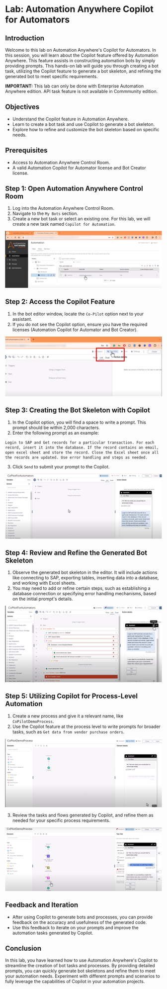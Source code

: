 
# Lab: Automation Anywhere Copilot for Automators

## Introduction

Welcome to this lab on Automation Anywhere's Copilot for Automators. In this session, you will learn about the Copilot feature offered by Automation Anywhere. This feature assists in constructing automation bots by simply providing prompts. This hands-on lab will guide you through creating a bot task, utilizing the Copilot feature to generate a bot skeleton, and refining the generated bot to meet specific requirements.

**IMPORTANT:** This lab can only be done with Enterprise Automation Anywhere edition. API task feature is not available in Commmunity edition.

## Objectives

- Understand the Copilot feature in Automation Anywhere.
- Learn to create a bot task and use Copilot to generate a bot skeleton.
- Explore how to refine and customize the bot skeleton based on specific needs.

## Prerequisites

- Access to Automation Anywhere Control Room.
- A valid Automation Copilot for Automator license and Bot Creator license.

## Step 1: Open Automation Anywhere Control Room

1. Log into the Automation Anywhere Control Room.
2. Navigate to the `My Bots` section.
3. Create a new bot task or select an existing one. For this lab, we will create a new task named `Copilot for Automation`.

![](./images/57_1.png)

## Step 2: Access the Copilot Feature

1. In the bot editor window, locate the `Co-Pilot` option next to your assistant.
2. If you do not see the Copilot option, ensure you have the required licenses (Automation Copilot for Automator and Bot Creator).

![](./images/57_2.png)


## Step 3: Creating the Bot Skeleton with Copilot

1. In the Copilot option, you will find a space to write a prompt. This prompt should be within 2,000 characters.
2. Enter the following prompt as an example:

```
Login to SAP and Get records for a particular transaction. For each record, insert it into the database. If the record contains an email, open excel sheet and store the record. Close the Excel sheet once all the records are updated. Use error handling and steps as needed.
```

3. Click `Send` to submit your prompt to the Copilot.

![](./images/57_3.png)

## Step 4: Review and Refine the Generated Bot Skeleton

1. Observe the generated bot skeleton in the editor. It will include actions like connecting to SAP, exporting tables, inserting data into a database, and working with Excel sheets.
2. You may need to add or refine certain steps, such as establishing a database connection or specifying error handling mechanisms, based on the initial prompt's details.

![](./images/57_4.png)

## Step 5: Utilizing Copilot for Process-Level Automation

1. Create a new process and give it a relevant name, like `CoPilotDemoProcess`.
2. Use the Copilot feature at the process level to write prompts for broader tasks, such as `Get data from vendor purchase orders`.

![](./images/57_5.png)

3. Review the tasks and flows generated by Copilot, and refine them as needed for your specific process requirements.

![](./images/57_6.png)

## Feedback and Iteration

- After using Copilot to generate bots and processes, you can provide feedback on the accuracy and usefulness of the generated code.
- Use this feedback to iterate on your prompts and improve the automation tasks generated by Copilot.

## Conclusion

In this lab, you have learned how to use Automation Anywhere's Copilot to streamline the creation of bot tasks and processes. By providing detailed prompts, you can quickly generate bot skeletons and refine them to meet your automation needs. Experiment with different prompts and scenarios to fully leverage the capabilities of Copilot in your automation projects.

